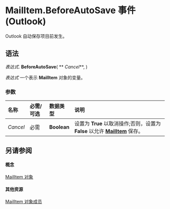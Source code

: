 
# MailItem.BeforeAutoSave 事件 (Outlook)

Outlook 自动保存项目前发生。


## 语法

 _表达式_. **BeforeAutoSave**( ** _Cancel_**, )

 _表达式_ 一个表示 **MailItem** 对象的变量。


### 参数



|**名称**|**必需/可选**|**数据类型**|**说明**|
|:-----|:-----|:-----|:-----|
| _Cancel_|必需|**Boolean**|设置为 **True** 以取消操作;否则，设置为 **False** 以允许 **[MailItem](14197346-05d2-0250-fa4c-4a6b07daf25f.md)** 保存。|

## 另请参阅


#### 概念


[MailItem 对象](14197346-05d2-0250-fa4c-4a6b07daf25f.md)
#### 其他资源


[MailItem 对象成员](1094d7df-ee80-a4b0-5a21-db2979506e6b.md)